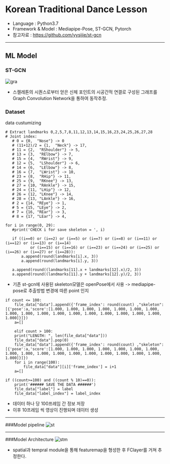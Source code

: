 # Korean Traditional Dance Lesson
+ Language : Python3.7
+ Framework & Model : Mediapipe-Pose, ST-GCN, Pytorch
+ 참고자료 : https://github.com/yysijie/st-gcn
---
## ML Model
### ST-GCN

![gra](https://github.com/125bn3cowpFDC/tdi/assets/170291905/4f6cfe8f-c21e-4f5d-a9bd-990594d23a20)



- 스켈레톤의 시퀀스로부터 얻은 신체 포인트의 시공간적 연결로 구성된 그래프를 Graph Convolution Network을 통하여 동작추정.


 ### Dataset
data custumizing
 ```
# Extract landmarks 0,2,5,7,8,11,12,13,14,15,16,23,24,25,26,27,28
# Joint index:
    # 0 = {0,  "Nose"} -> 0
    # (11+12)/2 = {1,  "Neck"} -> 17,
    # 11 = {2,  "RShoulder"} -> 5,
    # 13 = {3,  "RElbow"} -> 7,
    # 15 = {4,  "RWrist"} -> 9,
    # 12 = {5,  "LShoulder"} -> 6,
    # 14 = {6,  "LElbow"} -> 8,
    # 16 = {7,  "LWrist"} -> 10,
    # 23 = {8,  "RHip"} -> 11,
    # 25 = {9,  "RKnee"} -> 13,
    # 27 = {10, "RAnkle"} -> 15,
    # 24 = {11, "LHip"} -> 12,
    # 26 = {12, "LKnee"} -> 14,
    # 28 = {13, "LAnkle"} -> 16,
    # 2 = {14, "REye"} -> 1,
    # 5 = {15, "LEye"} -> 2,
    # 7 = {16, "REar"} -> 3,
    # 8 = {17, "LEar"} -> 4,

for i in range(0, 29):
    #print('CHECK i for save skeleton = ', i)

    if ((i==0) or (i==2) or (i==5) or (i==7) or (i==8) or (i==11) or (i==12) or (i==13) or (i==14) 
            or (i==15) or (i==16) or (i==23) or (i==24) or (i==25) or (i==26) or (i==27) or (i==28)):
        a.append(round(landmarks[i].x, 3))
        a.append(round(landmarks[i].y, 3))

    a.append(round((landmarks[11].x + landmarks[12].x)/2, 3))
    a.append(round((landmarks[11].y + landmarks[12].y)/2, 3))

 ```
+ 기존 st-gcn에 사용된 skeleton모델은 openPose에서 사용 -> mediapipe-pose로 추출방법 변경에 따른 point 인지
```
if count <= 100:
    file_data["data"].append({'frame_index': round(count) ,"skeleton":[{'pose':a,'score':[1.000, 1.000, 1.000, 1.000, 1.000, 1.000, 1.000, 1.000, 1.000, 1.000, 1.000, 1.000, 1.000, 1.000, 1.000, 1.000, 1.000, 1.000]}]})
    a=[]

    elif count > 100:
    print("LENGTH: ", len(file_data["data"]))
    file_data["data"].pop(0)
    file_data["data"].append({'frame_index': round(count) ,"skeleton":[{'pose':a,'score':[1.000, 1.000, 1.000, 1.000, 1.000, 1.000, 1.000, 1.000, 1.000, 1.000, 1.000, 1.000, 1.000, 1.000, 1.000, 1.000, 1.000, 1.000]}]})
    for i in range(100):
        file_data["data"][i]['frame_index'] = i+1
    a=[]
```
```
if ((count>=100) and ((count % 10)==0)):
    print('###### SAVE THE DATA ######')
    file_data["label"] = label
    file_data["label_index"] = label_index

```
+ 데이터 하나 당 100프레임 간 정보 저장
+ 이후 10프레임 씩 영상이 진행되며 데이터 생성
---
###Model pipeline
![st](https://github.com/125bn3cowpFDC/tdi/assets/170291905/995c1336-68e3-4827-b9c1-06879d5cdc63)


---

###Model Architecture
![stm](https://github.com/125bn3cowpFDC/tdi/assets/170291905/881590f5-ed4f-411c-8dd7-bb361c01d375)


- spatial과 tempral module을 통해 featuremap을 형성한 후 FClayer를 거쳐 추정한다.
